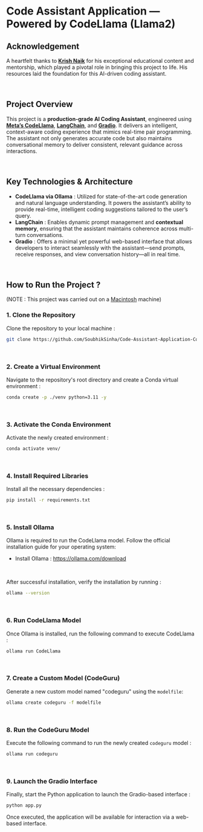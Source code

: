 # Code Assistant Application — Powered by CodeLlama (Llama2)


## Acknowledgement
A heartfelt thanks to  **[Krish Naik](https://github.com/krishnaik06)** for his exceptional educational content and mentorship, which played a pivotal role in bringing this project to life. His resources laid the foundation for this AI-driven coding assistant.

<br>

## Project Overview
This project is a **production-grade AI Coding Assistant**, engineered using [**Meta’s CodeLlama**](https://ollama.com/library/codellama), [**LangChain**](https://www.langchain.com/), and [**Gradio**](https://www.gradio.app/). It delivers an intelligent, context-aware coding experience that mimics real-time pair programming. The assistant not only generates accurate code but also maintains conversational memory to deliver consistent, relevant guidance across interactions.

<br>

## Key Technologies & Architecture
-   **CodeLlama via Ollama** : Utilized for state-of-the-art code generation and natural language understanding. It powers the assistant’s ability to provide real-time, intelligent coding suggestions tailored to the user’s query.
-   **LangChain** : Enables dynamic prompt management and **contextual memory**, ensuring that the assistant maintains coherence across multi-turn conversations.
-   **Gradio** : Offers a minimal yet powerful web-based interface that allows developers to interact seamlessly with the assistant—send prompts, receive responses, and view conversation history—all in real time.

<br>

## How to Run the Project ?
(NOTE : This project was carried out on a [Macintosh](https://www.apple.com/mac/) machine)
### **1. Clone the Repository**
Clone the repository to your local machine :
```bash
git clone https://github.com/SoubhikSinha/Code-Assistant-Application-CodeLlama-Llama2.git

```

<br>

### **2. Create a Virtual Environment**
Navigate to the repository's root directory and create a Conda virtual environment :
```bash
conda create -p ./venv python=3.11 -y
```

<br>

### **3. Activate the Conda Environment**
Activate the newly created environment :
```bash
conda activate venv/
```

<br>

### **4. Install Required Libraries**
Install all the necessary dependencies :
```bash
pip install -r requirements.txt
```

<br>

### **5. Install Ollama**
Ollama is required to run the CodeLlama model. Follow the official installation guide for your operating system:
-   Install Ollama : https://ollama.com/download
<br>

After successful installation, verify the installation by running :
```bash
ollama --version
```

<br>

### **6. Run CodeLlama Model**
Once Ollama is installed, run the following command to execute CodeLlama :
```bash
ollama run CodeLlama
```

<br>

### **7. Create a Custom Model (CodeGuru)**
Generate a new custom model named "codeguru" using the `modelfile`:
```bash
ollama create codeguru -f modelfile
```

<br>

### **8. Run the CodeGuru Model**
Execute the following command to run the newly created `codeguru` model :
```bash
ollama run codeguru
```

<br>

### **9. Launch the Gradio Interface**
Finally, start the Python application to launch the Gradio-based interface :
```bash
python app.py
```
Once executed, the application will be available for interaction via a web-based interface.
